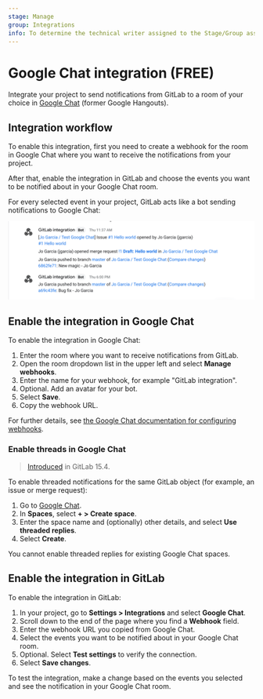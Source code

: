 ```yaml
---
stage: Manage
group: Integrations
info: To determine the technical writer assigned to the Stage/Group associated with this page, see https://about.gitlab.com/handbook/product/ux/technical-writing/#assignments
---
```


# Google Chat integration **(FREE)**

Integrate your project to send notifications from GitLab to a
room of your choice in [Google Chat](https://chat.google.com/) (former Google
Hangouts).

## Integration workflow

To enable this integration, first you need to create a webhook for the room in
Google Chat where you want to receive the notifications from your project.

After that, enable the integration in GitLab and choose the events you want to
be notified about in your Google Chat room.

For every selected event in your project, GitLab acts like a bot sending
notifications to Google Chat:

![Google Chat integration illustration](img/google_chat_integration_v13_11.png)

## Enable the integration in Google Chat

To enable the integration in Google Chat:

1. Enter the room where you want to receive notifications from GitLab.
1. Open the room dropdown list in the upper left and select **Manage webhooks**.
1. Enter the name for your webhook, for example "GitLab integration".
1. Optional. Add an avatar for your bot.
1. Select **Save**.
1. Copy the webhook URL.

For further details, see [the Google Chat documentation for configuring webhooks](https://developers.google.com/chat/how-tos/webhooks).

### Enable threads in Google Chat

> [Introduced](https://gitlab.com/gitlab-org/gitlab/-/issues/27823) in GitLab 15.4.

To enable threaded notifications for the same GitLab object (for example, an issue or merge request):

1. Go to [Google Chat](https://chat.google.com/).
1. In **Spaces**, select **+ > Create space**.
1. Enter the space name and (optionally) other details, and select **Use threaded replies**.
1. Select **Create**.

You cannot enable threaded replies for existing Google Chat spaces.

## Enable the integration in GitLab

To enable the integration in GitLab:

1. In your project, go to **Settings > Integrations** and select **Google Chat**.
1. Scroll down to the end of the page where you find a **Webhook** field.
1. Enter the webhook URL you copied from Google Chat.
1. Select the events you want to be notified about in your Google Chat room.
1. Optional. Select **Test settings** to verify the connection.
1. Select **Save changes**.

To test the integration, make a change based on the events you selected and
see the notification in your Google Chat room.
